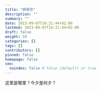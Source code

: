 ```yaml
---
title: "碎碎念"
description: ""
summary: ""
date: 2023-09-07T16:21:44+02:00
lastmod: 2023-09-07T16:21:44+02:00
draft: false
weight: 50
categories: []
tags: []
contributors: []
pinned: false
homepage: false
seo:
  noindex: false # false (default) or true
---
```


这里是哪里？今夕是何夕？
